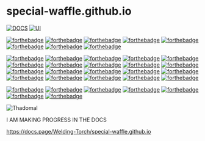 # special-waffle.github.io

[![DOCS](https://img.shields.io/badge/Documentation-see%20docs-green?style=flat-square&logo=appveyor)](INSERT_LINK_FOR_DOCS_HERE) 
  [![UI ](https://img.shields.io/badge/User%20Interface-Link%20to%20UI-orange?style=flat-square&logo=appveyor)](INSERT_UI_LINK_HERE)
  
  [![forthebadge](https://forthebadge.com/images/badges/powered-by-electricity.svg)](https://forthebadge.com)
  [![forthebadge](https://forthebadge.com/images/badges/fuck-it-ship-it.svg)](https://forthebadge.com)
  [![forthebadge](https://forthebadge.com/images/badges/gluten-free.svg)](https://forthebadge.com)
  [![forthebadge](https://forthebadge.com/images/badges/built-with-love.svg)](https://forthebadge.com)
  [![forthebadge](https://forthebadge.com/images/badges/uses-html.svg)](https://forthebadge.com)
  [![forthebadge](https://forthebadge.com/images/badges/contains-cat-gifs.svg)](https://forthebadge.com)
  [![forthebadge](https://forthebadge.com/images/badges/uses-badges.svg)](https://forthebadge.com)
  [![forthebadge](https://forthebadge.com/images/badges/made-with-crayons.svg)](https://forthebadge.com)
  
  [![forthebadge](https://forthebadge.com/images/badges/0-percent-optimized.svg)](https://forthebadge.com)
  [![forthebadge](https://forthebadge.com/images/badges/60-percent-of-the-time-works-every-time.svg)](https://forthebadge.com)
  [![forthebadge](https://forthebadge.com/images/badges/as-seen-on-tv.svg)](https://forthebadge.com)
  [![forthebadge](https://forthebadge.com/images/badges/built-by-codebabes.svg)](https://forthebadge.com)
  [![forthebadge](https://forthebadge.com/images/badges/built-with-resentment.svg)](https://forthebadge.com)
  [![forthebadge](https://forthebadge.com/images/badges/built-with-science.svg)](https://forthebadge.com)
  [![forthebadge](https://forthebadge.com/images/badges/compatibility-club-penguin.svg)](https://forthebadge.com)
  [![forthebadge](https://forthebadge.com/images/badges/contains-tasty-spaghetti-code.svg)](https://forthebadge.com)
  [![forthebadge](https://forthebadge.com/images/badges/ctrl-c-ctrl-v.svg)](https://forthebadge.com)
  [![forthebadge](https://forthebadge.com/images/badges/designed-in-ms-paint.svg)](https://forthebadge.com)
  [![forthebadge](https://forthebadge.com/images/badges/does-not-contain-treenuts.svg)](https://forthebadge.com)
  [![forthebadge](https://forthebadge.com/images/badges/for-you.svg)](https://forthebadge.com)
  [![forthebadge](https://forthebadge.com/images/badges/gluten-free.svg)](https://forthebadge.com)
  [![forthebadge](https://forthebadge.com/images/badges/it-works-why.svg)](https://forthebadge.com)
  [![forthebadge](https://forthebadge.com/images/badges/made-with-markdown.svg)](https://forthebadge.com)
  [![forthebadge](https://forthebadge.com/images/badges/made-with-python.svg)](https://forthebadge.com)
  [![forthebadge](https://forthebadge.com/images/badges/makes-people-smile.svg)](https://forthebadge.com)
  [![forthebadge](https://forthebadge.com/images/badges/open-source.svg)](https://forthebadge.com)
  [![forthebadge](https://forthebadge.com/images/badges/powered-by-black-magic.svg)](https://forthebadge.com)
  [![forthebadge](https://forthebadge.com/images/badges/powered-by-coffee.svg)](https://forthebadge.com)
  
  [![forthebadge](https://forthebadge.com/images/badges/reading-6th-grade-level.svg)](https://forthebadge.com)
  [![forthebadge](https://forthebadge.com/images/badges/uses-badges.svg)](https://forthebadge.com)
  [![forthebadge](https://forthebadge.com/images/badges/uses-brains.svg)](https://forthebadge.com)
  [![forthebadge](https://forthebadge.com/images/badges/uses-html.svg)](https://forthebadge.com)
  [![forthebadge](https://forthebadge.com/images/badges/uses-js.svg)](https://forthebadge.com)
  [![forthebadge](https://forthebadge.com/images/badges/uses-git.svg)](https://forthebadge.com)
  [![forthebadge](https://forthebadge.com/images/badges/works-on-my-machine.svg)](https://forthebadge.com)
  
  ![Thadomal](https://img.shields.io/badge/Rotaract_Club-K.C._College_-yellow?logo=rotaryinternational)

I AM MAKING PROGRESS IN THE DOCS

https://docs.page/Welding-Torch/special-waffle.github.io
